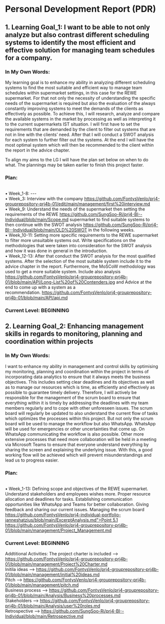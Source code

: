# Personal Development Report (PDR)

## 1. Learning Goal_1: I want to be able to not only analyze but also contrast different scheduling systems to identify the most efficient and effective solution for managing team schedules for a company.

### In My Own Words: 
My learning goal is to enhance my ability in analyzing different scheduling systems to find the most suitable and efficient way to manage team schedules within supermarket settings, in this case for the REWE supermarket. For that not only the necessity of understanding the specific needs of the supermarket is required but also the evaluation of the always constantly improving systems to meet the demands of the clients as effectively as possible.
To achieve this, I will research, analyze and compare the available systems in the market by processing as well as interpreting it to the current supermarkets IST situation.
I will first have to set the requirements that are demanded by the client to filter out systems that are not in line with the clients’ need. After that I will conduct a SWOT analysis for each system to further filter out the systems.
At the end I will have the most optimal system which will then be recommended to the client within the report in the advice chapter.

To align my aims to the LG I will have the plan set below on when to do what. The plannings may be taken earlier to finish this project faster. 

### Plan: 
<br> • Week_1-8: ---
<br> • Week_3: Interview with the company https://github.com/FontysVenlo/prj4-grouprepository-prj4b-01/edit/main/management/first%20interview.md</a> 
<br> • Week_9: Understand the needs of the supermarket then setting the requirements of the REWE https://github.com/SungSoo-Ri/prj4-BI--Individual/blob/main/Scope.md </a>
                    supermarket to find suitable systems to then continue with the SWOT analysis https://github.com/SungSoo-Ri/prj4-BI--Individual/blob/main/OLD%20SWOT </a> in the 
                    following weeks. 
<br> • Week_10-11: Setting more specific requirements to the REWE supermarket to filter more 
                            unsuitable systems out. Write specifications on the methodologies that were taken 
                            into consideration for the SWOT analysis and how it was done in general in the 
                            introduction. 
<br> • Week_12-13: After that conduct the SWOT analysis for the most qualified systems. After the 
                            selection of the most suitable system include it to the advice chapter in the report.
                            Furthermore, the MoSCoW methodology was used to get a more suitable system. Include also analysis https://github.com/FontysVenlo/prj4-grouprepository-prj4b-01/blob/main/API/Long-List%20of%20Contenders.jpg </a> and Advice at the end to come up with a system as a     
                            recommendation. https://github.com/FontysVenlo/prj4-grouprepository-prj4b-01/blob/main/API/api.md </a> 
                            

### Current Level: BEGINNING


## 2. Learning Goal_2: Enhancing management skills in regards to monitoring, planning and coordination within projects

### In My Own Words: 
I want to enhance my ability in management and control skills by optimising my monitoring, planning and coordination within the project in terms of incorporating data analytics to ensure that it always meets the business objectives.
This includes setting clear deadlines and its objectives as well as to manage our resources which is time, as efficiently and effectively as possible to guarantee timely delivery.
Therefore, I will actively be responsible for the management of the scrum board to ensure that everything within it is timely by addressing the deadlines with my team members regularly and to cope with other unforeseen issues. 
The scrum board will regularly be updated to also understand the current flow of tasks which optimizes the processes within this project. But not only the scrum board will be used to manage the workflow but also WhatsApp. 
WhatsApp will be used for emergencies or other uncertainties that come up. On WhatsApp communicating the workflow is also possible. 
Other more extensive processes that need more collaboration will be held in a meeting via Microsoft Teams to ensure that everyone understand everything by sharing the screen and explaining the underlying issue. 
With this, a good working flow will be achieved which will prevent misunderstandings and lead us to progress easier.

### Plan: 
<br> • Week_1-13: Defining scope and objectives of the REWE supermarket. Understand stakeholders and employees wishes more. Proper resource allocation and deadlines for tasks. 
Establishing communication opportunities like WhatsApp and Teams for better collaboration. Giving feedback and sharing our current issues. Managing the scrum board [https://github.com/FontysVenlo/prj4-individual-portfolio-janneshatzius/blob/main/ExcerptAnalysis.md">Point 5.1](https://github.com/orgs/FontysVenlo/projects/352/views/1)</a>
https://github.com/FontysVenlo/prj4-grouprepository-prj4b-01/blob/main/management/Project_Management.md </a>

### Current Level: BEGINNING




Addtitional Activities:
The project charter is included --> https://github.com/FontysVenlo/prj4-grouprepository-prj4b-01/blob/main/management/Project%20Charter.md</a> <br>
Initila ideas --> https://github.com/FontysVenlo/prj4-grouprepository-prj4b-01/blob/main/management/initial%20ideas.md <br>
Pitch --> https://github.com/FontysVenlo/prj4-grouprepository-prj4b-01/blob/main/management/pitch.md <br>
Business process --> https://github.com/FontysVenlo/prj4-grouprepository-prj4b-01/blob/main/Analysis/Business%20processes.md <br>
Stakeholders --> https://github.com/FontysVenlo/prj4-grouprepository-prj4b-01/blob/main/Analysis/user%20roles.md <br>
Retrospective --> https://github.com/SungSoo-Ri/prj4-BI--Individual/blob/main/Retrospective.md <br>
